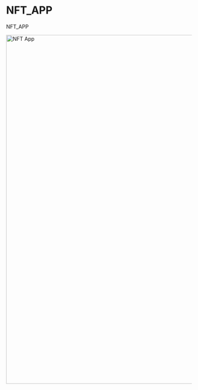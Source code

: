 # NFT_APP
NFT_APP

<img width="946" alt="NFT App" src="https://user-images.githubusercontent.com/114215415/219414690-0d17636c-46f8-48d9-b546-aa1151060aa7.png">
